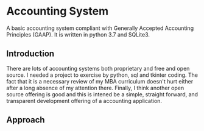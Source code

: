 # Accounting System

A basic accounting system compliant with Generally Accepted Accounting Principles (GAAP). It is written in python 3.7 and SQLite3.

## Introduction  
  
There are lots of accounting systems both proprietary and free and open source. I needed a project to exercise by python, sql and tkinter coding. The fact that it is a necessary review of my MBA curriculum doesn't hurt either after a long absence of my attention there. Finally, I think another open source offering is good and this is intened be a simple, straight forward, and transparent development offering of a accounting application. 

## Approach 
  



